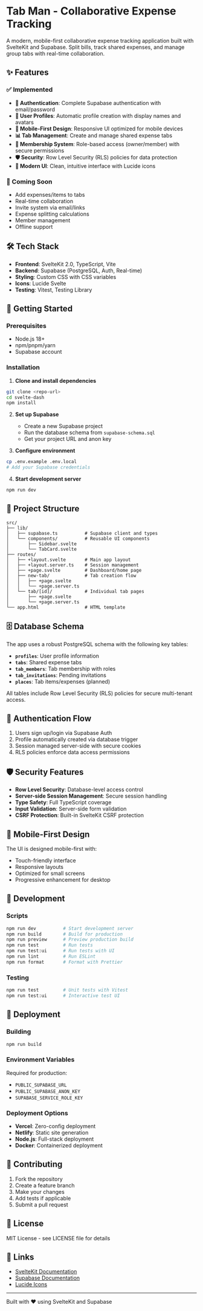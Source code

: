 # Tab Man - Collaborative Expense Tracking

A modern, mobile-first collaborative expense tracking application built with SvelteKit and Supabase. Split bills, track shared expenses, and manage group tabs with real-time collaboration.

## ✨ Features

### ✅ Implemented

- **🔐 Authentication**: Complete Supabase authentication with email/password
- **👤 User Profiles**: Automatic profile creation with display names and avatars
- **📱 Mobile-First Design**: Responsive UI optimized for mobile devices
- **📊 Tab Management**: Create and manage shared expense tabs
- **👥 Membership System**: Role-based access (owner/member) with secure permissions
- **🛡️ Security**: Row Level Security (RLS) policies for data protection
- **🎨 Modern UI**: Clean, intuitive interface with Lucide icons

### 🚧 Coming Soon

- Add expenses/items to tabs
- Real-time collaboration
- Invite system via email/links
- Expense splitting calculations
- Member management
- Offline support

## 🛠️ Tech Stack

- **Frontend**: SvelteKit 2.0, TypeScript, Vite
- **Backend**: Supabase (PostgreSQL, Auth, Real-time)
- **Styling**: Custom CSS with CSS variables
- **Icons**: Lucide Svelte
- **Testing**: Vitest, Testing Library

## 🚀 Getting Started

### Prerequisites

- Node.js 18+
- npm/pnpm/yarn
- Supabase account

### Installation

1. **Clone and install dependencies**

```bash
git clone <repo-url>
cd svelte-dash
npm install
```

2. **Set up Supabase**
   - Create a new Supabase project
   - Run the database schema from `supabase-schema.sql`
   - Get your project URL and anon key

3. **Configure environment**

```bash
cp .env.example .env.local
# Add your Supabase credentials
```

4. **Start development server**

```bash
npm run dev
```

## 📂 Project Structure

```
src/
├── lib/
│   ├── supabase.ts          # Supabase client and types
│   └── components/          # Reusable UI components
│       ├── Sidebar.svelte
│       └── TabCard.svelte
├── routes/
│   ├── +layout.svelte       # Main app layout
│   ├── +layout.server.ts    # Session management
│   ├── +page.svelte         # Dashboard/home page
│   ├── new-tab/             # Tab creation flow
│   │   ├── +page.svelte
│   │   └── +page.server.ts
│   └── tab/[id]/            # Individual tab pages
│       ├── +page.svelte
│       └── +page.server.ts
└── app.html                 # HTML template
```

## 🗄️ Database Schema

The app uses a robust PostgreSQL schema with the following key tables:

- **`profiles`**: User profile information
- **`tabs`**: Shared expense tabs
- **`tab_members`**: Tab membership with roles
- **`tab_invitations`**: Pending invitations
- **`places`**: Tab items/expenses (planned)

All tables include Row Level Security (RLS) policies for secure multi-tenant access.

## 🔑 Authentication Flow

1. Users sign up/login via Supabase Auth
2. Profile automatically created via database trigger
3. Session managed server-side with secure cookies
4. RLS policies enforce data access permissions

## 🛡️ Security Features

- **Row Level Security**: Database-level access control
- **Server-side Session Management**: Secure session handling
- **Type Safety**: Full TypeScript coverage
- **Input Validation**: Server-side form validation
- **CSRF Protection**: Built-in SvelteKit CSRF protection

## 📱 Mobile-First Design

The UI is designed mobile-first with:

- Touch-friendly interface
- Responsive layouts
- Optimized for small screens
- Progressive enhancement for desktop

## 🧪 Development

### Scripts

```bash
npm run dev          # Start development server
npm run build        # Build for production
npm run preview      # Preview production build
npm run test         # Run tests
npm run test:ui      # Run tests with UI
npm run lint         # Run ESLint
npm run format       # Format with Prettier
```

### Testing

```bash
npm run test         # Unit tests with Vitest
npm run test:ui      # Interactive test UI
```

## 🚀 Deployment

### Building

```bash
npm run build
```

### Environment Variables

Required for production:

- `PUBLIC_SUPABASE_URL`
- `PUBLIC_SUPABASE_ANON_KEY`
- `SUPABASE_SERVICE_ROLE_KEY`

### Deployment Options

- **Vercel**: Zero-config deployment
- **Netlify**: Static site generation
- **Node.js**: Full-stack deployment
- **Docker**: Containerized deployment

## 🤝 Contributing

1. Fork the repository
2. Create a feature branch
3. Make your changes
4. Add tests if applicable
5. Submit a pull request

## 📄 License

MIT License - see LICENSE file for details

## 🔗 Links

- [SvelteKit Documentation](https://kit.svelte.dev/)
- [Supabase Documentation](https://supabase.com/docs)
- [Lucide Icons](https://lucide.dev/)

---

Built with ❤️ using SvelteKit and Supabase
